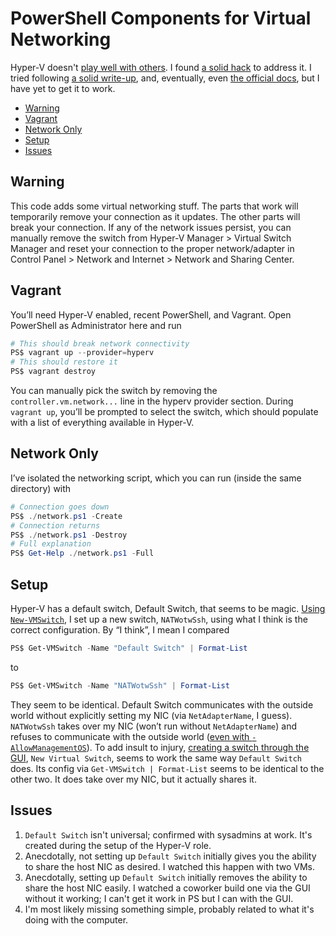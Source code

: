 
# PowerShell Components for Virtual Networking

Hyper-V doesn't [play well with others](https://www.vagrantup.com/docs/hyperv/limitations.html). I found [a solid hack](https://github.com/hashicorp/vagrant/issues/7915#issuecomment-286874774) to address it. I tried following [a solid write-up](https://www.thomasmaurer.ch/2016/05/set-up-a-hyper-v-virtual-switch-using-a-nat-network/), and, eventually, even [the official docs](https://docs.microsoft.com/en-us/virtualization/hyper-v-on-windows/quick-start/connect-to-network), but I have yet to get it to work.

<!-- MarkdownTOC -->

- [Warning](#warning)
- [Vagrant](#vagrant)
- [Network Only](#networkonly)
- [Setup](#setup)
- [Issues](#issues)

<!-- /MarkdownTOC -->


## Warning

This code adds some virtual networking stuff. The parts that work will temporarily remove your connection as it updates. The other parts will break your connection. If any of the network issues persist, you can manually remove the switch from Hyper-V Manager > Virtual Switch Manager and reset your connection to the proper network/adapter in Control Panel > Network and Internet > Network and Sharing Center.

## Vagrant

You’ll need Hyper-V enabled, recent PowerShell, and Vagrant. Open PowerShell as Administrator here and run

```powershell
# This should break network connectivity
PS$ vagrant up --provider=hyperv
# This should restore it
PS$ vagrant destroy
```

You can manually pick the switch by removing the `controller.vm.network...` line in the hyperv provider section. During `vagrant up`, you’ll be prompted to select the switch, which should populate with a list of everything available in Hyper-V.

## Network Only

I’ve isolated the networking script, which you can run (inside the same directory) with

```powershell
# Connection goes down
PS$ ./network.ps1 -Create
# Connection returns
PS$ ./network.ps1 -Destroy
# Full explanation
PS$ Get-Help ./network.ps1 -Full
```

## Setup

Hyper-V has a default switch, Default Switch, that seems to be magic. [Using `New-VMSwitch`](https://docs.microsoft.com/en-us/powershell/module/hyper-v/new-vmswitch), I set up a new switch, `NATWotwSsh`, using what I think is the correct configuration. By “I think”, I mean I compared
```powershell
PS$ Get-VMSwitch -Name "Default Switch" | Format-List
```
to
```powershell
PS$ Get-VMSwitch -Name "NATWotwSsh" | Format-List
```
They seem to be identical. Default Switch communicates with the outside world without explicitly setting my NIC (via `NetAdapterName`, I guess). `NATWotwSsh` takes over my NIC (won’t run without `NetAdapterName`) and refuses to communicate with the outside world ([even with `-AllowManagementOS`](https://docs.microsoft.com/en-us/windows-server/virtualization/hyper-v/get-started/create-a-virtual-switch-for-hyper-v-virtual-machines#BKMK_WPS)). To add insult to injury, [creating a switch through the GUI](https://docs.microsoft.com/en-us/windows-server/virtualization/hyper-v/get-started/create-a-virtual-switch-for-hyper-v-virtual-machines#BKMK_HyperVMan), `New Virtual Switch`, seems to work the same way `Default Switch` does. Its config via `Get-VMSwitch | Format-List` seems to be identical to the other two. It does take over my NIC, but it actually shares it.

## Issues

1. `Default Switch` isn't universal; confirmed with sysadmins at work. It's created during the setup of the Hyper-V role.
2. Anecdotally, not setting up `Default Switch` initially gives you the ability to share the host NIC as desired. I watched this happen with two VMs.
3. Anecdotally, setting up `Default Switch` initially removes the ability to share the host NIC easily. I watched a coworker build one via the GUI without it working; I can't get it work in PS but I can with the GUI.
4. I'm most likely missing something simple, probably related to what it's doing with the computer.
